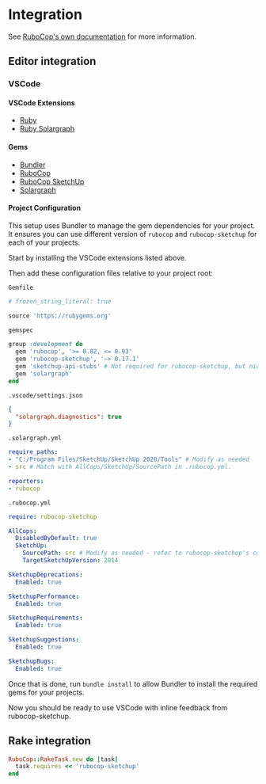 # Integration

See [RuboCop's own documentation](https://docs.rubocop.org/en/latest/integration_with_other_tools/) for more information.

## Editor integration

### VSCode

#### VSCode Extensions

- [Ruby](https://marketplace.visualstudio.com/items?itemName=rebornix.Ruby)
- [Ruby Solargraph](https://marketplace.visualstudio.com/items?itemName=castwide.solargraph)

#### Gems

- [Bundler](https://rubygems.org/gems/bundler)
- [RuboCop](https://rubygems.org/gems/rubocop)
- [RuboCop SketchUp](https://rubygems.org/gems/rubocop-sketchup)
- [Solargraph](https://rubygems.org/gems/solargraph)

#### Project Configuration

This setup uses Bundler to manage the gem dependencies for your project. It ensures you can use different version of `rubocop` and `rubocop-sketchup` for each of your projects.

Start by installing the VSCode extensions listed above.

Then add these configuration files relative to your project root:

`Gemfile`

```ruby
# frozen_string_literal: true

source 'https://rubygems.org'

gemspec

group :development do
  gem 'rubocop', '>= 0.82, <= 0.93'
  gem 'rubocop-sketchup', '~> 0.17.1'
  gem 'sketchup-api-stubs' # Not required for rubocop-sketchup, but nice to have
  gem 'solargraph'
end

```

`.vscode/settings.json`

```json
{
  "solargraph.diagnostics": true
}
```

`.solargraph.yml`

```yml
require_paths:
- "C:/Program Files/SketchUp/SketchUp 2020/Tools" # Modify as needed
- src # Match with AllCops/SketchUp/SourcePath in .rubocop.yml.

reporters:
- rubocop
```

`.rubocop.yml`

```yml
require: rubocop-sketchup

AllCops:
  DisabledByDefault: true
  SketchUp:
    SourcePath: src # Modify as needed - refer to rubocop-sketchup's configuration
    TargetSketchUpVersion: 2014

SketchupDeprecations:
  Enabled: true

SketchupPerformance:
  Enabled: true

SketchupRequirements:
  Enabled: true

SketchupSuggestions:
  Enabled: true

SketchupBugs:
  Enabled: true
```

Once that is done, run `bundle install` to allow Bundler to install the required gems for your projects.

Now you should be ready to use VSCode with inline feedback from rubocop-sketchup.

## Rake integration

```ruby
RuboCop::RakeTask.new do |task|
  task.requires << 'rubocop-sketchup'
end
```

